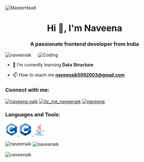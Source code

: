 ![MasterHead ](https://lh3.googleusercontent.com/pw/AL9nZEWtEQ_raX2LBS37ECESy-nAbBGwgCMYgMTUMGTFIYUS6dVaetPed5lLvOfBKRyBRG9zWVb9OroxUK20dni-CCyTu01k9tNVSnJnKkR5ZAFYEVIY1mKajLuJvZYilMhYCO4RV1dkvfC3t4YrB7IFSv4=w1812-h521-no?authuser=0)
<h1 align="center">Hi 👋, I'm Naveena</h1>
<h3 align="center">A passionate frontend developer from India</h3>
<img align="right" alt="Coding" width="400" src="https://cdn.dribbble.com/users/1162077/screenshots/3848914/programmer.gif">
<p align="left"> <img src="https://komarev.com/ghpvc/?username=naveenaik&label=Profile%20views&color=0e75b6&style=flat" alt="naveenaik" /> </p>

- 🌱 I’m currently learning **Data Structure**

- 📫 How to reach me **naveenaik5092003@gmail.com**

<h3 align="left">Connect with me:</h3>
<p align="left">
<a href="https://linkedin.com/in/naveena naik" target="blank"><img align="center" src="https://raw.githubusercontent.com/rahuldkjain/github-profile-readme-generator/master/src/images/icons/Social/linked-in-alt.svg" alt="naveena naik" height="30" width="40" /></a>
<a href="https://instagram.com/itz_me_naveenaik" target="blank"><img align="center" src="https://raw.githubusercontent.com/rahuldkjain/github-profile-readme-generator/master/src/images/icons/Social/instagram.svg" alt="itz_me_naveenaik" height="30" width="40" /></a>
<a href="https://www.hackerrank.com/naveena" target="blank"><img align="center" src="https://raw.githubusercontent.com/rahuldkjain/github-profile-readme-generator/master/src/images/icons/Social/hackerrank.svg" alt="naveena" height="30" width="40" /></a>
</p>

<h3 align="left">Languages and Tools:</h3>
<p align="left"> <a href="https://www.cprogramming.com/" target="_blank" rel="noreferrer"> <img src="https://raw.githubusercontent.com/devicons/devicon/master/icons/c/c-original.svg" alt="c" width="40" height="40"/> </a> <a href="https://www.w3schools.com/cpp/" target="_blank" rel="noreferrer"> <img src="https://raw.githubusercontent.com/devicons/devicon/master/icons/cplusplus/cplusplus-original.svg" alt="cplusplus" width="40" height="40"/> </a> <a href="https://www.java.com" target="_blank" rel="noreferrer"> <img src="https://raw.githubusercontent.com/devicons/devicon/master/icons/java/java-original.svg" alt="java" width="40" height="40"/> </a> </p>

<p><img align="left" src="https://github-readme-stats.vercel.app/api/top-langs?username=naveenaik&show_icons=true&locale=en&layout=compact" alt="naveenaik" /></p>

<p>&nbsp;<img align="center" src="https://github-readme-stats.vercel.app/api?username=naveenaik&show_icons=true&locale=en" alt="naveenaik" /></p>

<p><img align="center" src="https://github-readme-streak-stats.herokuapp.com/?user=naveenaik&" alt="naveenaik" /></p>
